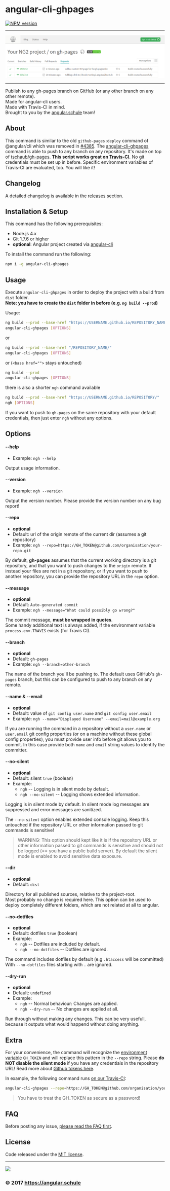 # angular-cli-ghpages
[![NPM version][npm-image]][npm-url]

<hr>

![Screenshot](screenshot-travis.png)

<hr>

Publish to any gh-pages branch on GitHub (or any other branch on any other remote).  
Made for angular-cli users.  
Made with Travis-CI in mind.  
Brought to you by the [angular.schule](https://angular.schule/) team! 

## About

This command is similar to the old `github-pages:deploy` command of @angular/cli which was removed in [#4385](https://github.com/angular/angular-cli/pull/4385).
The [angular-cli-ghpages](https://github.com/angular-buch/angular-cli-ghpages) command is able to push to any branch on any repository. It's made on top of [tschaub/gh-pages](https://github.com/tschaub/gh-pages).
**This script works great on [Travis-CI](https://travis-ci.org/).** No git credentials must be set up in before. Specific environment variables of Travis-CI are evaluated, too. You will like it!

## Changelog

A detailed changelog is available in the [releases](https://github.com/angular-schule/angular-cli-ghpages/releases) section.


## Installation & Setup

This command has the following prerequisites:

- Node.js 4.x
- Git 1.7.6 or higher
- __optional__: Angular project created via [angular-cli](https://github.com/angular/angular-cli)

To install the command run the following:

```bash
npm i -g angular-cli-ghpages
```

## Usage

Execute `angular-cli-ghpages` in order to deploy the project with a build from `dist` folder.  
__Note: you have to create the  `dist` folder in before (e.g. `ng build --prod`)__

Usage:

```bash
ng build --prod --base-href "https://USERNAME.github.io/REPOSITORY_NAME/"
angular-cli-ghpages [OPTIONS]
```

or

```bash
ng build --prod --base-href "/REPOSITORY_NAME/"
angular-cli-ghpages [OPTIONS]
```

or (`<base href="">` stays untouched)

```bash
ng build --prod
angular-cli-ghpages [OPTIONS]
```

there is also a shorter `ngh` command available

```bash
ng build --prod --base-href "https://USERNAME.github.io/REPOSITORY/"
ngh [OPTIONS]
```

If you want to push to `gh-pages` on the same repository with your default credentials, then just enter `ngh` without any options.

## Options


#### <a id="help">--help</a>
 * Example: `ngh --help`

Output usage information.


#### <a id="version">--version</a>
 * Example: `ngh --version`

Output the version number. Please provide the version number on any bug report!


#### <a id="repo">--repo</a>
 * __optional__
 * Default: url of the origin remote of the current dir (assumes a git repository)
 * Example: `ngh --repo=https://GH_TOKEN@github.com/organisation/your-repo.git`

By default, __gh-pages__ assumes that the current working directory is a git repository,
and that you want to push changes to the `origin` remote.
If instead your files are not in a git repository, or if you want to push to another repository,
you can provide the repository URL in the `repo` option.


#### <a id="message">--message</a>
 * __optional__
 * Default: `Auto-generated commit`
 * Example: `ngh --message="What could possibly go wrong?"`

The commit message, __must be wrapped in quotes__.  
Some handy additional text is always added,
if the environment variable `process.env.TRAVIS` exists (for Travis CI).


#### <a id="branch">--branch</a>
 * __optional__
 * Default: `gh-pages`
 * Example: `ngh --branch=other-branch`
 
The name of the branch you'll be pushing to.
The default uses GitHub's `gh-pages` branch,
but this can be configured to push to any branch on any remote.


#### <a id="name">--name & --email</a>
 * __optional__
 * Default: value of `git config user.name` and `git config user.email`
 * Example: `ngh --name="Displayed Username" --email=mail@example.org`

If you are running the command in a repository without a `user.name` or `user.email` git config properties
(or on a machine without these global config properties),
you must provide user info before git allows you to commit.
In this case provide both `name` and `email` string values to identify the committer.


#### <a id="no-silent">--no-silent</a>
 * __optional__
 * Default: silent `true` (boolean)
 * Example:
    * `ngh` -- Logging is in silent mode by default.
    * `ngh --no-silent` -- Logging shows extended information.

Logging is in silent mode by default.
In silent mode log messages are suppressed and error messages are sanitized.

The `--no-silent` option enables extended console logging.
Keep this untouched if the repository URL or other information passed to git commands is sensitive!

> WARNING: This option should kept like it is if the repository URL or other information passed to git commands is sensitive and should not be logged (== you have a public build server). By default the silent mode is enabled to avoid sensitive data exposure.


#### <a id="dir">--dir</a>
 * __optional__
 * Default: `dist`

Directory for all published sources, relative to the project-root.  
Most probably no change is required here.
This option can be used to deploy completely different folders,
which are not related at all to angular.



#### <a id="no-dotfiles">--no-dotfiles</a>
 * __optional__
 * Default: dotfiles `true` (boolean)
 * Example:
    * `ngh` -- Dotfiles are included by default.
    * `ngh --no-dotfiles` -- Dotfiles are ignored.

The command includes dotfiles by default (e.g `.htaccess` will be committed)
With `--no-dotfiles` files starting with `.` are ignored.



#### <a id="dry-run">--dry-run</a>
 * __optional__
 * Default: `undefined`
 * Example:
    * `ngh` -- Normal behaviour: Changes are applied.
    * `ngh --dry-run` -- No changes are applied at all.

Run through without making any changes. This can be very usefull, because it outputs what would happend without doing anything.

## Extra

For your convenience, the command will recognize the [environment variable](https://docs.travis-ci.com/user/environment-variables/#Defining-Variables-in-Repository-Settings) `GH_TOKEN` and will replace this pattern in the `--repo` string. Please __do NOT disable the silent mode__ if you have any credentials in the repository URL! Read more about [Github tokens here](https://help.github.com/articles/creating-an-access-token-for-command-line-use/).

In example, the following command runs [on our Travis-CI](https://travis-ci.org/angular-buch/book-monkey2):

```bash
angular-cli-ghpages --repo=https://GH_TOKEN@github.com/organisation/your-repo.git --name="Displayed Username" --email=mail@example.org
```
> You have to treat the GH_TOKEN as secure as a password!

## FAQ

Before posting any issue, [please read the FAQ first](https://github.com/angular-schule/angular-cli-ghpages/wiki/FAQ).

## License
Code released under the [MIT license](LICENSE).

<hr>

<img src="http://assets.angular.schule/logo-angular-schule.png" height="60">  

### &copy; 2017 https://angular.schule

[npm-url]: https://www.npmjs.com/package/angular-cli-ghpages
[npm-image]: https://badge.fury.io/js/angular-cli-ghpages.svg
